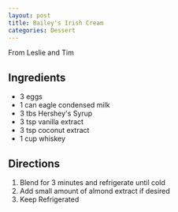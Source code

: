 ```yaml
---
layout: post
title: Bailey's Irish Cream
categories: Dessert
---
```


From Leslie and Tim

## Ingredients 

- 3 eggs
- 1 can eagle condensed milk
- 3 tbs Hershey's Syrup
- 3 tsp vanilla extract
- 3 tsp coconut extract
- 1 cup whiskey



## Directions

1. Blend for 3 minutes and refrigerate until cold
2. Add small amount of almond extract if desired
3. Keep Refrigerated





